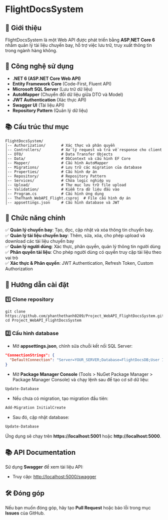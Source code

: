 # FlightDocsSystem

## 📌 Giới thiệu
FlightDocsSystem là một Web API được phát triển bằng **ASP.NET Core 6** nhằm quản lý tài liệu chuyến bay, hỗ trợ việc lưu trữ, truy xuất thông tin trong ngành hàng không.

## 🚀 Công nghệ sử dụng
- **.NET 6 (ASP.NET Core Web API)**
- **Entity Framework Core** (Code-First, Fluent API)
- **Microsoft SQL Server** (Lưu trữ dữ liệu)
- **AutoMapper** (Chuyển đổi dữ liệu giữa DTO và Model)
- **JWT Authentication** (Xác thực API)
- **Swagger UI** (Tài liệu API)
- **Repository Pattern** (Quản lý dữ liệu)

## 📚 Cấu trúc thư mục
```
FlightDocsSystem/
│-- Authorization/       # Xác thực và phân quyền
│-- Controllers/         # Xử lý request và trả về response cho client
│-- DTO/                 # Data Transfer Objects
│-- Data/                # DbContext và cấu hình EF Core
│-- Mapper/              # Cấu hình AutoMapper
│-- Migrations/          # Lưu trữ các migration của database
│-- Properties/          # Cấu hình dự án
│-- Repository/          # Repository Pattern
│-- Services/            # Chứa logic nghiệp vụ
│-- Upload/              # Thư mục lưu trữ file upload
│-- Validation/          # Kiểm tra dữ liệu đầu vào
│-- Program.cs           # Cấu hình ứng dụng
│-- TheThanh_WebAPI_Flight.csproj  # File cấu hình dự án
│-- appsettings.json     # Cấu hình database và JWT
```

## 🔑 Chức năng chính
✅ **Quản lý chuyến bay**: Tạo, đọc, cập nhật và xóa thông tin chuyến bay.  
✅ **Quản lý tài liệu chuyến bay**: Thêm, sửa, xóa, cho phép upload và download các tài liệu chuyến bay  
✅ **Quản lý người dùng**: Xác thực, phân quyền, quản lý thông tin người dùng   
✅ **Phân quyền tài liệu**: Cho phép người dùng có quyền truy cập tài liệu theo vai trò    
✅ **Xác thực & Phân quyền**: JWT Authentication, Refresh Token, Custom Authorization  

## 🔧 Hướng dẫn cài đặt
### 1️⃣ Clone repository
```console
git clone https://github.com/phanthethanh0209/Project_WebAPI_FlightDocsSystem.git
cd Project_WebAPI_FlightDocsSystem
```
### 2️⃣ Cấu hình database
- Mở **appsettings.json**, chỉnh sửa chuỗi kết nối SQL Server:
```json
"ConnectionStrings": {
  "DefaultConnection": "Server=YOUR_SERVER;Database=FlightDocsDB;User Id=YOUR_USER;Password=YOUR_PASSWORD;"
}
```
- Mở **Package Manager Console** (Tools > NuGet Package Manager > Package Manager Console) và chạy lệnh sau để tạo cơ sở dữ liệu:
```powershell
Update-Database
```
- Nếu chưa có migration, tạo migration đầu tiên:
```powershell
Add-Migration InitialCreate
```
- Sau đó, cập nhật database:
```powershell
Update-Database
```

Ứng dụng sẽ chạy trên **https://localhost:5001** hoặc **http://localhost:5000**.

## 📚 API Documentation
Sử dụng **Swagger** để xem tài liệu API:
- Truy cập: [http://localhost:5000/swagger](http://localhost:5000/swagger)

## 🛠 Đóng góp
Nếu bạn muốn đóng góp, hãy tạo **Pull Request** hoặc báo lỗi trong mục **Issues** của GitHub.
